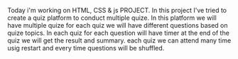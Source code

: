 Today i'm working on HTML, CSS & js PROJECT.
In this project I've tried to create a quiz platform to conduct multiple quize.
In this platform we will have multiple quize for each quiz we will have different questions based on quize topics.
In each quiz for each question will have timer at the end of the quiz we will get the result and summary. each quiz we can attend many time usig restart and every time questions will be shuffled.
